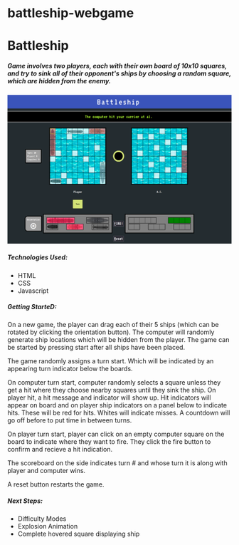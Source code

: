 # battleship-webgame

# Battleship

##### Game involves two players, each with their own board of 10x10 squares, and try to sink all of their opponent's ships by choosing a random square, which are hidden from the enemy.

![Screenshot](/Screenshot.png)

##### Technologies Used:

- HTML
- CSS
- Javascript

##### Getting StarteD:

On a new game, the player can drag each of their 5 ships (which can be rotated by clicking the orientation button). The computer will randomly generate ship locations which will be hidden from the player. The game can be started by pressing start after all ships have been placed.

The game randomly assigns a turn start. Which will be indicated by an appearing turn indicator below the boards. 

On computer turn start, computer randomly selects a square unless they get a hit where they choose nearby squares until they sink the ship. On player hit, a hit message and indicator will show up. Hit indicators will appear on board and on player ship indicators on a panel below to indicate hits. These will be red for hits. Whites will indicate misses. A countdown will go off before to put time in between turns.

On player turn start, player can click on an empty computer square on the board to indicate where they want to fire. They click the fire button to confirm and recieve a hit indication. 

The scoreboard on the side indicates turn # and whose turn it is along with player and computer wins. 

A reset button restarts the game. 

##### Next Steps:

- Difficulty Modes
- Explosion Animation
- Complete hovered square displaying ship


